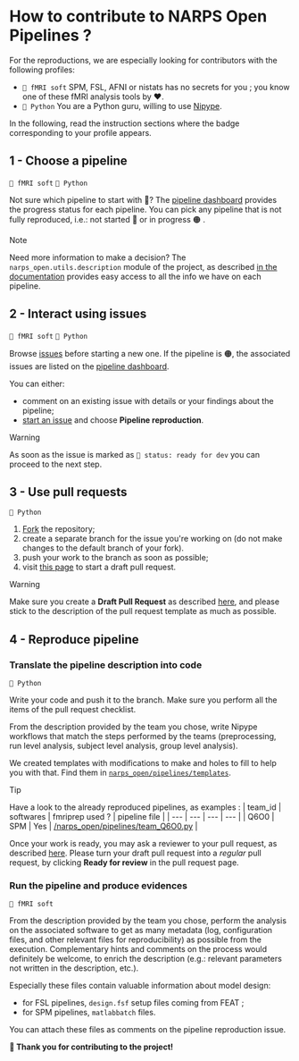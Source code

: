 # How to contribute to NARPS Open Pipelines ? 

For the reproductions, we are especially looking for contributors with the following profiles:
 - `🧠 fMRI soft` SPM, FSL, AFNI or nistats has no secrets for you ; you know one of these fMRI analysis tools by :heart:.
 - `🐍 Python` You are a Python guru, willing to use [Nipype](https://nipype.readthedocs.io/en/latest/).

In the following, read the instruction sections where the badge corresponding to your profile appears.

## 1 - Choose a pipeline
`🧠 fMRI soft` `🐍 Python`

Not sure which pipeline to start with :thinking:? The [pipeline dashboard](https://github.com/Inria-Empenn/narps_open_pipelines/wiki/pipeline_status) provides the progress status for each pipeline. You can pick any pipeline that is not fully reproduced, i.e.: not started :red_circle: or in progress :orange_circle: .

> [!NOTE]
> Need more information to make a decision? The `narps_open.utils.description` module of the project, as described [in the documentation](/docs/description.md) provides easy access to all the info we have on each pipeline.

## 2 - Interact using issues
`🧠 fMRI soft` `🐍 Python`

Browse [issues](https://github.com/Inria-Empenn/narps_open_pipelines/issues/) before starting a new one. If the pipeline is :orange_circle:, the associated issues are listed on the [pipeline dashboard](https://github.com/Inria-Empenn/narps_open_pipelines/wiki/pipeline_status).

You can either:
* comment on an existing issue with details or your findings about the pipeline;
* [start an issue](https://github.com/Inria-Empenn/narps_open_pipelines/issues/new/choose) and choose **Pipeline reproduction**.

> [!WARNING]
> As soon as the issue is marked as `🏁 status: ready for dev` you can proceed to the next step.

## 3 - Use pull requests
`🐍 Python`

1. [Fork](https://docs.github.com/en/get-started/quickstart/fork-a-repo) the repository;
2. create a separate branch for the issue you're working on (do not make changes to the default branch of your fork).
3. push your work to the branch as soon as possible;
4. visit [this page](https://github.com/Inria-Empenn/narps_open_pipelines/pulls) to start a draft pull request.

> [!WARNING]
> Make sure you create a **Draft Pull Request** as described [here](https://docs.github.com/en/pull-requests/collaborating-with-pull-requests/proposing-changes-to-your-work-with-pull-requests/creating-a-pull-request-from-a-fork), and please stick to the description of the pull request template as much as possible.

## 4 - Reproduce pipeline

### Translate the pipeline description into code
`🐍 Python`

Write your code and push it to the branch. Make sure you perform all the items of the pull request checklist.

From the description provided by the team you chose, write Nipype workflows that match the steps performed by the teams (preprocessing, run level analysis, subject level analysis, group level analysis).

We created templates with modifications to make and holes to fill to help you with that. Find them in [`narps_open/pipelines/templates`](/narps_open/pipelines/templates).

> [!TIP]
> Have a look to the already reproduced pipelines, as examples :
> | team_id | softwares | fmriprep used ? | pipeline file |
> | --- | --- | --- | --- |
> | Q6O0 | SPM | Yes | [/narps_open/pipelines/team_Q6O0.py](/narps_open/pipelines/team_Q6O0.py) |

Once your work is ready, you may ask a reviewer to your pull request, as described [here](https://docs.github.com/en/pull-requests/collaborating-with-pull-requests/proposing-changes-to-your-work-with-pull-requests/requesting-a-pull-request-review). Please turn your draft pull request into a *regular* pull request, by clicking **Ready for review** in the pull request page.

### Run the pipeline and produce evidences
`🧠 fMRI soft`

From the description provided by the team you chose, perform the analysis on the associated software to get as many metadata (log, configuration files, and other relevant files for reproducibility) as possible from the execution. Complementary hints and comments on the process would definitely be welcome, to enrich the description (e.g.: relevant parameters not written in the description, etc.).

Especially these files contain valuable information about model design:
* for FSL pipelines, `design.fsf` setup files coming from FEAT ;
* for SPM pipelines, `matlabbatch` files.

You can attach these files as comments on the pipeline reproduction issue.

**:wave: Thank you for contributing to the project!**
